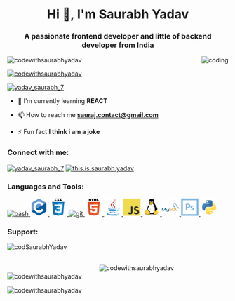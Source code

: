 <h1 align="center">Hi 👋, I'm Saurabh Yadav</h1>
<h3 align="center">A passionate frontend developer and little of backend developer from India</h3>
<img align="right" src="https://camo.githubusercontent.com/cae12fddd9d6982901d82580bdf321d81fb299141098ca1c2d4891870827bf17/68747470733a2f2f6d69726f2e6d656469756d2e636f6d2f6d61782f313336302f302a37513379765349765f7430696f4a2d5a2e676966" alt="coding"/>

<p align="left"> <img src="https://komarev.com/ghpvc/?username=codewithsaurabhyadav&label=Profile%20views&color=d51010&style=flat" alt="codewithsaurabhyadav" /> </p>

<p align="left"> <a href="https://github.com/ryo-ma/github-profile-trophy"><img src="https://github-profile-trophy.vercel.app/?username=codewithsaurabhyadav" alt="codewithsaurabhyadav" /></a> </p>

<p align="left"> <a href="https://twitter.com/yadav_saurabh_7" target="blank"><img src="https://img.shields.io/twitter/follow/yadav_saurabh_7?logo=twitter&style=for-the-badge" alt="yadav_saurabh_7" /></a> </p>

- 🌱 I’m currently learning **REACT**

- 📫 How to reach me **sauraj.contact@gmail.com**

- ⚡ Fun fact **I think i am a joke**

<h3 align="left">Connect with me:</h3>
<p align="left">
<a href="https://twitter.com/yadav_saurabh_7" target="blank"><img align="center" src="https://raw.githubusercontent.com/rahuldkjain/github-profile-readme-generator/master/src/images/icons/Social/twitter.svg" alt="yadav_saurabh_7" height="30" width="40" /></a>
<a href="https://instagram.com/this.is.saurabh.yadav" target="blank"><img align="center" src="https://raw.githubusercontent.com/rahuldkjain/github-profile-readme-generator/master/src/images/icons/Social/instagram.svg" alt="this.is.saurabh.yadav" height="30" width="40" /></a>
</p>

<h3 align="left">Languages and Tools:</h3>
<p align="left"> <a href="https://www.gnu.org/software/bash/" target="_blank" rel="noreferrer"> <img src="https://www.vectorlogo.zone/logos/gnu_bash/gnu_bash-icon.svg" alt="bash" width="40" height="40"/> </a> <a href="https://www.cprogramming.com/" target="_blank" rel="noreferrer"> <img src="https://raw.githubusercontent.com/devicons/devicon/master/icons/c/c-original.svg" alt="c" width="40" height="40"/> </a> <a href="https://www.w3schools.com/css/" target="_blank" rel="noreferrer"> <img src="https://raw.githubusercontent.com/devicons/devicon/master/icons/css3/css3-original-wordmark.svg" alt="css3" width="40" height="40"/> </a> <a href="https://git-scm.com/" target="_blank" rel="noreferrer"> <img src="https://www.vectorlogo.zone/logos/git-scm/git-scm-icon.svg" alt="git" width="40" height="40"/> </a> <a href="https://www.w3.org/html/" target="_blank" rel="noreferrer"> <img src="https://raw.githubusercontent.com/devicons/devicon/master/icons/html5/html5-original-wordmark.svg" alt="html5" width="40" height="40"/> </a> <a href="https://www.java.com" target="_blank" rel="noreferrer"> <img src="https://raw.githubusercontent.com/devicons/devicon/master/icons/java/java-original.svg" alt="java" width="40" height="40"/> </a> <a href="https://developer.mozilla.org/en-US/docs/Web/JavaScript" target="_blank" rel="noreferrer"> <img src="https://raw.githubusercontent.com/devicons/devicon/master/icons/javascript/javascript-original.svg" alt="javascript" width="40" height="40"/> </a> <a href="https://www.linux.org/" target="_blank" rel="noreferrer"> <img src="https://raw.githubusercontent.com/devicons/devicon/master/icons/linux/linux-original.svg" alt="linux" width="40" height="40"/> </a> <a href="https://www.mysql.com/" target="_blank" rel="noreferrer"> <img src="https://raw.githubusercontent.com/devicons/devicon/master/icons/mysql/mysql-original-wordmark.svg" alt="mysql" width="40" height="40"/> </a> <a href="https://www.photoshop.com/en" target="_blank" rel="noreferrer"> <img src="https://raw.githubusercontent.com/devicons/devicon/master/icons/photoshop/photoshop-line.svg" alt="photoshop" width="40" height="40"/> </a> <a href="https://www.python.org" target="_blank" rel="noreferrer"> <img src="https://raw.githubusercontent.com/devicons/devicon/master/icons/python/python-original.svg" alt="python" width="40" height="40"/> </a> </p>

<h3 align="left">Support:</h3>
<p><a href="https://www.buymeacoffee.com/codSaurabhYadav"> <img align="left" src="https://cdn.buymeacoffee.com/buttons/v2/default-yellow.png" height="50" width="210" alt="codSaurabhYadav" /></a></p><br><br>

<p><img align="left" src="https://github-readme-stats.vercel.app/api/top-langs?username=codewithsaurabhyadav&show_icons=true&locale=en&layout=compact" alt="codewithsaurabhyadav" /></p>

<p>&nbsp;<img align="center" src="https://github-readme-stats.vercel.app/api?username=codewithsaurabhyadav&show_icons=true&locale=en" alt="codewithsaurabhyadav" /></p>

<p><img align="center" src="https://github-readme-streak-stats.herokuapp.com/?user=codewithsaurabhyadav&theme=dark" alt="codewithsaurabhyadav" /></p>
